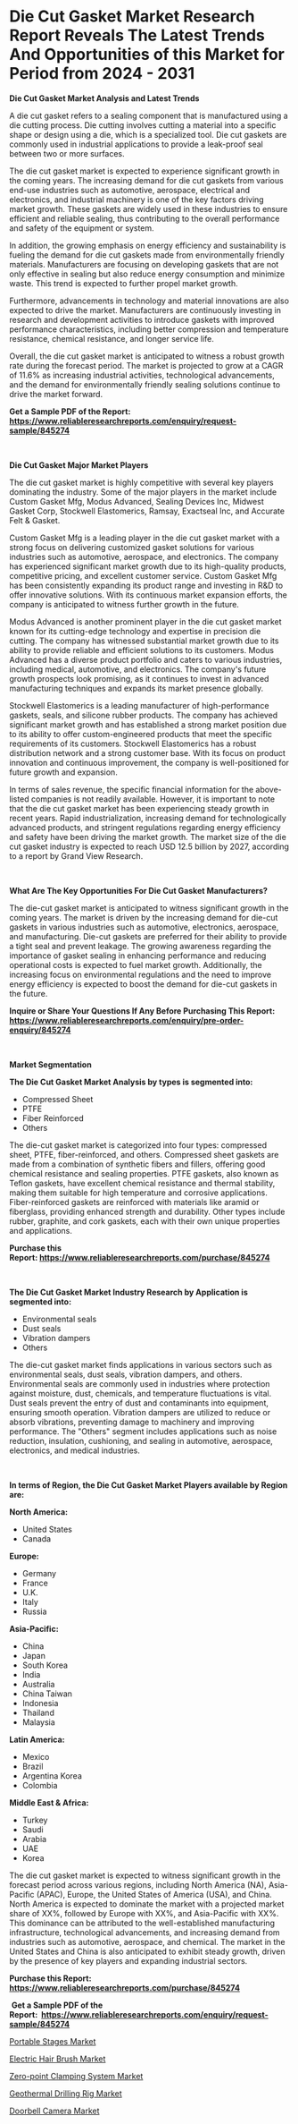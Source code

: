 <p><h1>Die Cut Gasket Market Research Report Reveals The Latest Trends And Opportunities of this Market for Period from 2024 - 2031</h1></p><p><strong>Die Cut Gasket Market Analysis and Latest Trends</strong></p>
<p><p>A die cut gasket refers to a sealing component that is manufactured using a die cutting process. Die cutting involves cutting a material into a specific shape or design using a die, which is a specialized tool. Die cut gaskets are commonly used in industrial applications to provide a leak-proof seal between two or more surfaces.</p><p>The die cut gasket market is expected to experience significant growth in the coming years. The increasing demand for die cut gaskets from various end-use industries such as automotive, aerospace, electrical and electronics, and industrial machinery is one of the key factors driving market growth. These gaskets are widely used in these industries to ensure efficient and reliable sealing, thus contributing to the overall performance and safety of the equipment or system.</p><p>In addition, the growing emphasis on energy efficiency and sustainability is fueling the demand for die cut gaskets made from environmentally friendly materials. Manufacturers are focusing on developing gaskets that are not only effective in sealing but also reduce energy consumption and minimize waste. This trend is expected to further propel market growth.</p><p>Furthermore, advancements in technology and material innovations are also expected to drive the market. Manufacturers are continuously investing in research and development activities to introduce gaskets with improved performance characteristics, including better compression and temperature resistance, chemical resistance, and longer service life.</p><p>Overall, the die cut gasket market is anticipated to witness a robust growth rate during the forecast period. The market is projected to grow at a CAGR of 11.6% as increasing industrial activities, technological advancements, and the demand for environmentally friendly sealing solutions continue to drive the market forward.</p></p>
<p><strong>Get a Sample PDF of the Report:&nbsp; <a href="https://www.reliableresearchreports.com/enquiry/request-sample/845274">https://www.reliableresearchreports.com/enquiry/request-sample/845274</a></strong></p>
<p>&nbsp;</p>
<p><strong>Die Cut Gasket Major Market Players</strong></p>
<p><p>The die cut gasket market is highly competitive with several key players dominating the industry. Some of the major players in the market include Custom Gasket Mfg, Modus Advanced, Sealing Devices Inc, Midwest Gasket Corp, Stockwell Elastomerics, Ramsay, Exactseal Inc, and Accurate Felt & Gasket.</p><p>Custom Gasket Mfg is a leading player in the die cut gasket market with a strong focus on delivering customized gasket solutions for various industries such as automotive, aerospace, and electronics. The company has experienced significant market growth due to its high-quality products, competitive pricing, and excellent customer service. Custom Gasket Mfg has been consistently expanding its product range and investing in R&D to offer innovative solutions. With its continuous market expansion efforts, the company is anticipated to witness further growth in the future.</p><p>Modus Advanced is another prominent player in the die cut gasket market known for its cutting-edge technology and expertise in precision die cutting. The company has witnessed substantial market growth due to its ability to provide reliable and efficient solutions to its customers. Modus Advanced has a diverse product portfolio and caters to various industries, including medical, automotive, and electronics. The company's future growth prospects look promising, as it continues to invest in advanced manufacturing techniques and expands its market presence globally.</p><p>Stockwell Elastomerics is a leading manufacturer of high-performance gaskets, seals, and silicone rubber products. The company has achieved significant market growth and has established a strong market position due to its ability to offer custom-engineered products that meet the specific requirements of its customers. Stockwell Elastomerics has a robust distribution network and a strong customer base. With its focus on product innovation and continuous improvement, the company is well-positioned for future growth and expansion.</p><p>In terms of sales revenue, the specific financial information for the above-listed companies is not readily available. However, it is important to note that the die cut gasket market has been experiencing steady growth in recent years. Rapid industrialization, increasing demand for technologically advanced products, and stringent regulations regarding energy efficiency and safety have been driving the market growth. The market size of the die cut gasket industry is expected to reach USD 12.5 billion by 2027, according to a report by Grand View Research.</p></p>
<p>&nbsp;</p>
<p><strong>What Are The Key Opportunities For Die Cut Gasket Manufacturers?</strong></p>
<p><p>The die-cut gasket market is anticipated to witness significant growth in the coming years. The market is driven by the increasing demand for die-cut gaskets in various industries such as automotive, electronics, aerospace, and manufacturing. Die-cut gaskets are preferred for their ability to provide a tight seal and prevent leakage. The growing awareness regarding the importance of gasket sealing in enhancing performance and reducing operational costs is expected to fuel market growth. Additionally, the increasing focus on environmental regulations and the need to improve energy efficiency is expected to boost the demand for die-cut gaskets in the future.</p></p>
<p><strong>Inquire or Share Your Questions If Any Before Purchasing This Report: <a href="https://www.reliableresearchreports.com/enquiry/pre-order-enquiry/845274">https://www.reliableresearchreports.com/enquiry/pre-order-enquiry/845274</a></strong></p>
<p>&nbsp;</p>
<p><strong>Market Segmentation</strong></p>
<p><strong>The Die Cut Gasket Market Analysis by types is segmented into:</strong></p>
<p><ul><li>Compressed Sheet</li><li>PTFE</li><li>Fiber Reinforced</li><li>Others</li></ul></p>
<p><p>The die-cut gasket market is categorized into four types: compressed sheet, PTFE, fiber-reinforced, and others. Compressed sheet gaskets are made from a combination of synthetic fibers and fillers, offering good chemical resistance and sealing properties. PTFE gaskets, also known as Teflon gaskets, have excellent chemical resistance and thermal stability, making them suitable for high temperature and corrosive applications. Fiber-reinforced gaskets are reinforced with materials like aramid or fiberglass, providing enhanced strength and durability. Other types include rubber, graphite, and cork gaskets, each with their own unique properties and applications.</p></p>
<p><strong>Purchase this Report:&nbsp;<a href="https://www.reliableresearchreports.com/purchase/845274">https://www.reliableresearchreports.com/purchase/845274</a></strong></p>
<p>&nbsp;</p>
<p><strong>The Die Cut Gasket Market Industry Research by Application is segmented into:</strong></p>
<p><ul><li>Environmental seals</li><li>Dust seals</li><li>Vibration dampers</li><li>Others</li></ul></p>
<p><p>The die-cut gasket market finds applications in various sectors such as environmental seals, dust seals, vibration dampers, and others. Environmental seals are commonly used in industries where protection against moisture, dust, chemicals, and temperature fluctuations is vital. Dust seals prevent the entry of dust and contaminants into equipment, ensuring smooth operation. Vibration dampers are utilized to reduce or absorb vibrations, preventing damage to machinery and improving performance. The "Others" segment includes applications such as noise reduction, insulation, cushioning, and sealing in automotive, aerospace, electronics, and medical industries.</p></p>
<p>&nbsp;</p>
<p><strong>In terms of Region, the Die Cut Gasket Market Players available by Region are:</strong></p>
<p>
    <p> <strong> North America: </strong>
        <ul>
            <li>United States</li>
            <li>Canada</li>
        </ul>
        </p> 
    <p> <strong> Europe: </strong>
        <ul>
            <li>Germany</li>
            <li>France</li>
            <li>U.K.</li>
            <li>Italy</li>
            <li>Russia</li>
        </ul>
        </p> 
    <p> <strong> Asia-Pacific: </strong>
        <ul>
            <li>China</li>
            <li>Japan</li>
            <li>South Korea</li>
            <li>India</li>
            <li>Australia</li>
            <li>China Taiwan</li>
            <li>Indonesia</li>
            <li>Thailand</li>
            <li>Malaysia</li>
        </ul>
        </p> 
    <p> <strong> Latin America: </strong>
        <ul>
            <li>Mexico</li>
            <li>Brazil</li>
            <li>Argentina Korea</li>
            <li>Colombia</li>
        </ul>
        </p> 
    <p> <strong> Middle East & Africa: </strong>
        <ul>
            <li>Turkey</li>
            <li>Saudi</li>
            <li>Arabia</li>
            <li>UAE</li>
            <li>Korea</li>
        </ul>
    </p>
    </p>
<p><p>The die cut gasket market is expected to witness significant growth in the forecast period across various regions, including North America (NA), Asia-Pacific (APAC), Europe, the United States of America (USA), and China. North America is expected to dominate the market with a projected market share of XX%, followed by Europe with XX%, and Asia-Pacific with XX%. This dominance can be attributed to the well-established manufacturing infrastructure, technological advancements, and increasing demand from industries such as automotive, aerospace, and chemical. The market in the United States and China is also anticipated to exhibit steady growth, driven by the presence of key players and expanding industrial sectors.</p></p>
<p><strong>Purchase this Report: <a href="https://www.reliableresearchreports.com/purchase/845274">https://www.reliableresearchreports.com/purchase/845274</a></strong></p>
<p>&nbsp;<strong>Get a Sample PDF of the Report:&nbsp;&nbsp;<a href="https://www.reliableresearchreports.com/enquiry/request-sample/845274">https://www.reliableresearchreports.com/enquiry/request-sample/845274</a></strong></p>
<p><strong></strong></p>
<p><p><a href="https://github.com/rahu1502/Market-Research-Report-List-2/blob/main/portable-stages-market.md">Portable Stages Market</a></p><p><a href="https://github.com/rahu1501/Market-Research-Report-List-2/blob/main/electric-hair-brush-market.md">Electric Hair Brush Market</a></p><p><a href="https://github.com/ambrozg/Market-Research-Report-List-2/blob/main/zero-point-clamping-system-market.md">Zero-point Clamping System Market</a></p><p><a href="https://github.com/rahu1503/Market-Research-Report-List-2/blob/main/geothermal-drilling-rig-market.md">Geothermal Drilling Rig Market</a></p><p><a href="https://github.com/gshchiplitsov/Market-Research-Report-List-2/blob/main/doorbell-camera-market.md">Doorbell Camera Market</a></p></p>